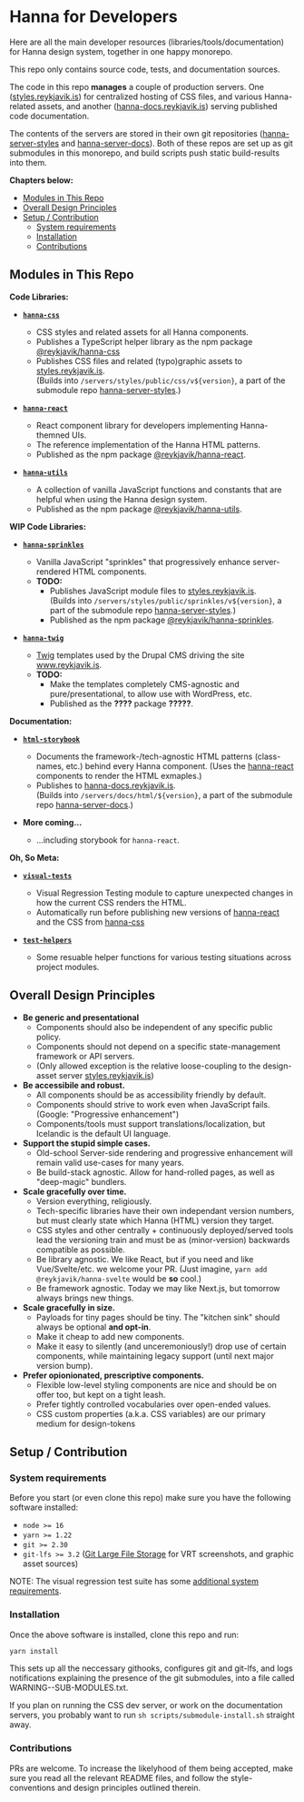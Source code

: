 # Hanna for Developers

Here are all the main developer resources (libraries/tools/documentation) for
Hanna design system, together in one happy monorepo.

This repo only contains source code, tests, and documentation sources.

The code in this repo **manages** a couple of production servers. One
([styles.reykjavik.is][]) for centralized hosting of CSS files, and various
Hanna-related assets, and another
([hanna-docs.reykjavik.is](https://hanna-docs.reykjavik.is)) serving published
code documentation.

The contents of the servers are stored in their own git repositories
([hanna-server-styles][] and [hanna-server-docs][]). Both of these repos are
set up as git submodules in this monorepo, and build scripts push static
build-results into them.

**Chapters below:**

<!-- prettier-ignore-start -->

- [Modules in This Repo](#modules-in-this-repo)
- [Overall Design Principles](#overall-design-principles)
- [Setup / Contribution](#setup--contribution)
  - [System requirements](#system-requirements)
  - [Installation](#installation)
  - [Contributions](#contributions)

<!-- prettier-ignore-end -->

## Modules in This Repo

**Code Libraries:**

- **[`hanna-css`](modules/hanna-css/)**

  - CSS styles and related assets for all Hanna components.
  - Publishes a TypeScript helper library as the npm package
    [@reykjavik/hanna-css](https://www.npmjs.com/package/@reykjavik/hanna-css)
  - Publishes CSS files and related (typo)graphic assets to
    [styles.reykjavik.is][].  
    (Builds into `/servers/styles/public/css/v${version}`, a part of the
    submodule repo [hanna-server-styles][].)

- **[`hanna-react`](modules/hanna-react/)**

  - React component library for developers implementing Hanna-themned UIs.
  - The reference implementation of the Hanna HTML patterns.
  - Published as the npm package
    [@reykjavik/hanna-react](https://www.npmjs.com/package/@reykjavik/hanna-react).

- **[`hanna-utils`](modules/hanna-utils/)**
  - A collection of vanilla JavaScript functions and constants that are
    helpful when using the Hanna design system.
  - Published as the npm package
    [@reykjavik/hanna-utils](https://www.npmjs.com/package/@reykjavik/hanna-utils).

**WIP Code Libraries:**

- **[`hanna-sprinkles`](modules/hanna-sprinkles/)**

  - Vanilla JavaScript "sprinkles" that progressively enhance server-rendered
    HTML components.
  - **TODO:**
    - Publishes JavaScript module files to [styles.reykjavik.is][].  
      (Builds into `/servers/styles/public/sprinkles/v${version}`, a part of
      the submodule repo [hanna-server-styles][].)
    - Published as the npm package
      [@reykjavik/hanna-sprinkles](https://www.npmjs.com/package/@reykjavik/hanna-sprinkles).

- **[`hanna-twig`](modules/hanna-twig/)**

  - [Twig](https://twig.symfony.com/) templates used by the Drupal CMS driving
    the site www.reykjavik.is.
  - **TODO:**
    - Make the templates completely CMS-agnostic and pure/presentational, to
      allow use with WordPress, etc.
    - Published as the **????** package **?????**.

**Documentation:**

- **[`html-storybook`](modules/html-storybook/)**

  - Documents the framework-/tech-agnostic HTML patterns (class-names, etc.)
    behind every Hanna component. (Uses the [hanna-react](modules/hanna-react)
    components to render the HTML exmaples.)
  - Publishes to
    [hanna-docs.reykjavik.is](https://hanna-docs.reykjavik.is/html).  
     (Builds into `/servers/docs/html/${version}`, a part of the submodule repo
    [hanna-server-docs][].)

- **More coming…**
  - …including storybook for `hanna-react`.

**Oh, So Meta:**

- **[`visual-tests`](modules/visual-tests/)**

  - Visual Regression Testing module to capture unexpected changes in how the
    current CSS renders the HTML.
  - Automatically run before publishing new versions of
    [hanna-react](modules/hanna-react/) and the CSS from
    [hanna-css](modules/hanna-css/)

- **[`test-helpers`](modules/test-helpers/)**
  - Some resuable helper functions for various testing situations across
    project modules.

## Overall Design Principles

- **Be generic and presentational**
  - Components should also be independent of any specific public policy.
  - Components should not depend on a specific state-management framework or
    API servers.
  - (Only allowed exception is the relative loose-coupling to the design-asset
    server [styles.reykjavik.is][])
- **Be accessibile and robust.**
  - All components should be as accessibility friendly by default.
  - Components should strive to work even when JavaScript fails. (Google:
    "Progressive enhancement")
  - Components/tools must support translations/localization, but Icelandic is
    the default UI language.
- **Support the stupid simple cases.**
  - Old-school Server-side rendering and progressive enhancement will remain
    valid use-cases for many years.
  - Be build-stack agnostic. Allow for hand-rolled pages, as well as
    "deep-magic" bundlers.
- **Scale gracefully over time.**
  - Version everything, religiously.
  - Tech-specific libraries have their own independant version numbers, but
    must clearly state which Hanna (HTML) version they target.
  - CSS styles and other centrally + continuously deployed/served tools lead
    the versioning train and must be as (minor-version) backwards compatible
    as possible.
  - Be library agnostic. We like React, but if you need and like
    Vue/Svelte/etc. we welcome your PR. (Just imagine,
    `yarn add @reykjavik/hanna-svelte` would be **so** cool.)
  - Be framework agnostic. Today we may like Next.js, but tomorrow always
    brings new things.
- **Scale gracefully in size.**
  - Payloads for tiny pages should be tiny. The "kitchen sink" should always
    be optional **and opt-in**.
  - Make it cheap to add new components.
  - Make it easy to silently (and unceremoniously!) drop use of certain
    components, while maintaining legacy support (until next major version
    bump).
- **Prefer opionionated, prescriptive components.**
  - Flexible low-level styling components are nice and should be on offer too,
    but kept on a tight leash.
  - Prefer tightly controlled vocabularies over open-ended values.
  - CSS custom properties (a.k.a. CSS variables) are our primary medium for
    design-tokens

## Setup / Contribution

### System requirements

Before you start (or even clone this repo) make sure you have the following
software installed:

- `node >= 16`
- `yarn >= 1.22`
- `git >= 2.30`
- `git-lfs >= 3.2` ([Git Large File Storage](https://git-lfs.github.com/) for
  VRT screenshots, and graphic asset sources)

NOTE: The visual regression test suite has some
[additional system requirements](modules/visual-tests/README.md#system-requirements).

### Installation

Once the above software is installed, clone this repo and run:

```sh
yarn install
```

This sets up all the neccessary githooks, configures git and git-lfs, and logs
notifications explaining the presence of the git submodules, into a file
called WARNING--SUB-MODULES.txt.

If you plan on running the CSS dev server, or work on the documentation
servers, you probably want to run `sh scripts/submodule-install.sh` straight
away.

### Contributions

PRs are welcome. To increase the likelyhood of them being accepted, make sure
you read all the relevant README files, and follow the style-conventions and
design principles outlined therein.

<!-- -------------------------------------------------------------- -->

[styles.reykjavik.is]: https://styles.reykjavik.is
[hanna-server-styles]: https://github.com/reykjavikcity/hanna-server-styles
[hanna-server-docs]: https://github.com/reykjavikcity/hanna-server-docs
